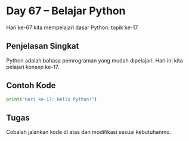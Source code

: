 # Day 67 – Belajar Python

Hari ke-67 kita mempelajari dasar Python: topik ke-17.

## Penjelasan Singkat

Python adalah bahasa pemrograman yang mudah dipelajari. Hari ini kita pelajari konsep ke-17.

## Contoh Kode

```python
print("Hari ke-17: Hello Python!")
```

## Tugas

Cobalah jalankan kode di atas dan modifikasi sesuai kebutuhanmu.
